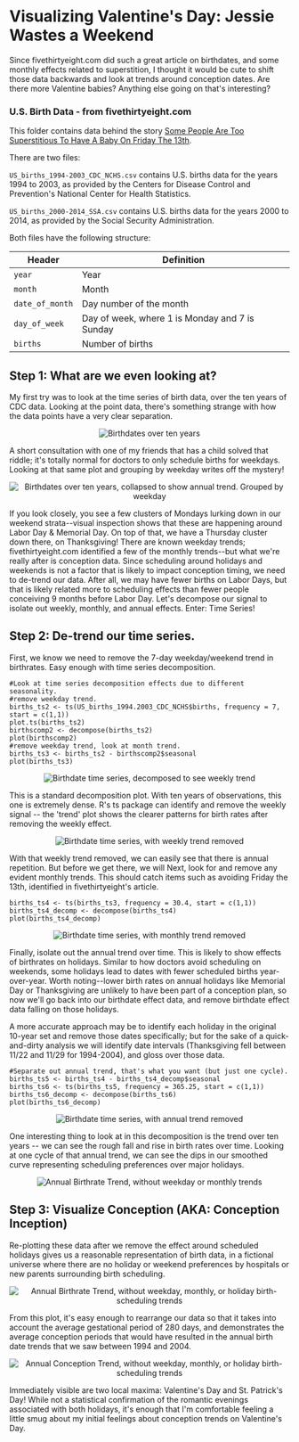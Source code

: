# Visualizing Valentine's Day: Jessie Wastes a Weekend

Since fivethirtyeight.com did such a great article on birthdates, and some monthly effects related to superstition, I thought it would be cute to shift those data backwards and look at trends around conception dates.  Are there more Valentine babies?  Anything else going on that's interesting?

### U.S. Birth Data - from fivethirtyeight.com

This folder contains data behind the story [Some People Are Too Superstitious To Have A Baby On Friday The 13th](http://fivethirtyeight.com/features/some-people-are-too-superstitious-to-have-a-baby-on-friday-the-13th/).

There are two files:

`US_births_1994-2003_CDC_NCHS.csv` contains U.S. births data for the years 1994 to 2003, as provided by the Centers for Disease Control and Prevention's National Center for Health Statistics.

`US_births_2000-2014_SSA.csv` contains U.S. births data for the years 2000 to 2014, as provided by the Social Security Administration.

Both files have the following structure:

Header | Definition
---|---------
`year` | Year
`month` | Month
`date_of_month` | Day number of the month
`day_of_week` | Day of week, where 1 is Monday and 7 is Sunday
`births` | Number of births



## Step 1: What are we even looking at?

My first try was to look at the time series of birth data, over the ten years of CDC data. Looking at the point data, there's something strange with how the data points have a very clear separation. 

<p align="center">
  <img src="https://github.com/omgitsjessie/birthdates/blob/master/img/US%20Births%20per%20day%20from%201994%20to%202004.png?raw=true" alt="Birthdates over ten years"/>
</p>


A short consultation with one of my friends that has a child solved that riddle; it's totally normal for doctors to only schedule births for weekdays. Looking at that same plot and grouping by weekday writes off the mystery!

<p align="center">
  <img src="https://github.com/omgitsjessie/birthdates/blob/master/img/Ten%20years%20of%20births%20by%20month.png?raw=true" alt="Birthdates over ten years, collapsed to show annual trend. Grouped by weekday"/>
</p>

If you look closely, you see a few clusters of Mondays lurking down in our weekend strata--visual inspection shows that these are happening around Labor Day & Memorial Day.  On top of that, we have a Thursday cluster down there, on Thanksgiving! There are known weekday trends; fivethirtyeight.com identified a few of the monthly trends--but what we're really after is conception data.  Since scheduling around holidays and weekends is not a factor that is likely to impact conception timing, we need to de-trend our data.  After all, we may have fewer births on Labor Days, but that is likely related more to scheduling effects than fewer people conceiving 9 months before Labor Day.  Let's decompose our signal to isolate out weekly, monthly, and annual effects.  Enter: Time Series!


## Step 2: De-trend our time series.

First, we know we need to remove the 7-day weekday/weekend trend in birthrates.  Easy enough with time series decomposition.

```
#Look at time series decomposition effects due to different seasonality.
#remove weekday trend.
births_ts2 <- ts(US_births_1994.2003_CDC_NCHS$births, frequency = 7, start = c(1,1))
plot.ts(births_ts2)
birthscomp2 <- decompose(births_ts2)
plot(birthscomp2)
#remove weekday trend, look at month trend.
births_ts3 <- births_ts2 - birthscomp2$seasonal
plot(births_ts3)
```

<p align="center">
  <img src="https://github.com/omgitsjessie/birthdates/blob/master/img/ts%20decomposition%20-%20removing%20weekday%20trend.png?raw=true" alt="Birthdate time series, decomposed to see weekly trend"/>
</p>

This is a standard decomposition plot.  With ten years of observations, this one is extremely dense.  R's ts package can identify and remove the weekly signal -- the 'trend' plot shows the clearer patterns for birth rates after removing the weekly effect.

<p align="center">
  <img src="https://github.com/omgitsjessie/birthdates/blob/master/img/Birthdate%20ts%20with%20weekly%20trend%20removed.png?raw=true" alt="Birthdate time series, with weekly trend removed"/>
</p>

With that weekly trend removed, we can easily see that there is annual repetition.  But before we get there, we will Next, look for and remove any evident monthly trends.  This should catch items such as avoiding Friday the 13th, identified in fivethirtyeight's article.  


```
births_ts4 <- ts(births_ts3, frequency = 30.4, start = c(1,1))
births_ts4_decomp <- decompose(births_ts4)
plot(births_ts4_decomp)
```

<p align="center">
  <img src="https://github.com/omgitsjessie/birthdates/blob/master/img/Birthdate%20time%20series%20with%20monthly%20trend%20removed.png?raw=true" alt="Birthdate time series, with monthly trend removed"/>
</p>

Finally, isolate out the annual trend over time.  This is likely to show effects of birthrates on holidays.  Similar to how doctors avoid scheduling on weekends, some holidays lead to dates with fewer scheduled births year-over-year. Worth noting--lower birth rates on annual holidays like Memorial Day or Thanksgiving are unlikely to have been part of a conception plan, so now we'll go back into our birthdate effect data, and remove birthdate effect data falling on those holidays.  

A more accurate approach may be to identify each holiday in the original 10-year set and remove those dates specifically; but for the sake of a quick-and-dirty analysis we will identify date intervals (Thanksgiving fell between 11/22 and 11/29 for 1994-2004), and gloss over those data.

```
#Separate out annual trend, that's what you want (but just one cycle).
births_ts5 <- births_ts4 - births_ts4_decomp$seasonal
births_ts6 <- ts(births_ts5, frequency = 365.25, start = c(1,1))
births_ts6_decomp <- decompose(births_ts6)
plot(births_ts6_decomp)
```

<p align="center">
  <img src="https://github.com/omgitsjessie/birthdates/blob/master/img/Birthdate%20decomposition%20with%20annual%20trend%20removed.png?raw=true" alt="Birthdate time series, with annual trend removed"/>
</p>

One interesting thing to look at in this decomposition is the trend over ten years -- we can see the rough fall and rise in birth rates over time.  Looking at one cycle of that annual trend, we can see the dips in our smoothed curve representing scheduling preferences over major holidays.

<p align="center">
  <img src="https://github.com/omgitsjessie/birthdates/blob/master/img/Annual%20birthrate%20trend%20without%20weekday%20or%20monthly%20trends.png?raw=true" alt="Annual Birthrate Trend, without weekday or monthly trends"/>
</p>

## Step 3: Visualize Conception (AKA: Conception Inception)

Re-plotting these data after we remove the effect around scheduled holidays gives us a reasonable representation of birth data, in a fictional universe where there are no holiday or weekend preferences by hospitals or new parents surrounding birth scheduling.  

<p align="center">
  <img src="https://github.com/omgitsjessie/birthdates/blob/master/img/Annual%20birthrate%20trend%20with%20scheduling%20effects%20removed.png?raw=true" alt="Annual Birthrate Trend, without weekday, monthly, or holiday birth-scheduling trends"/>
</p>

From this plot, it's easy enough to rearrange our data so that it takes into account the average gestational period of 280 days, and demonstrates the average conception periods that would have resulted in the annual birth date trends that we saw between 1994 and 2004.  
<p align="center">
  <img src="https://github.com/omgitsjessie/birthdates/blob/master/img/Annual%20conception%20trend.png?raw=true" alt="Annual Conception Trend, without weekday, monthly, or holiday birth-scheduling trends"/>
</p>

Immediately visible are two local maxima: Valentine's Day and St. Patrick's Day!  While not a statistical confirmation of the romantic evenings associated with both holidays, it's enough that I'm comfortable feeling a little smug about my initial feelings about conception trends on Valentine's Day.   
